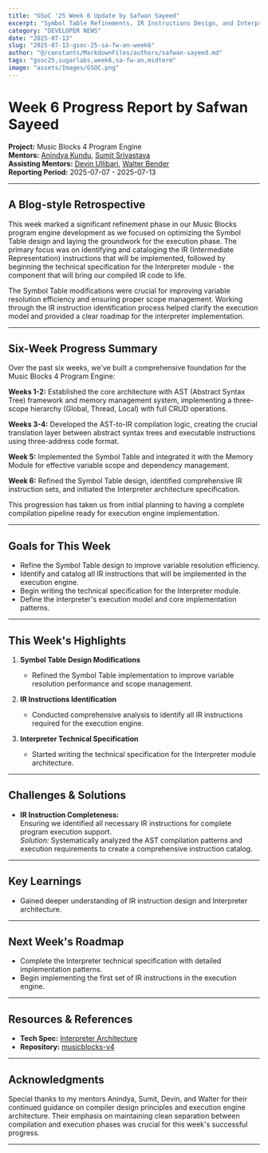 ```yaml
---
title: "GSoC '25 Week 6 Update by Safwan Sayeed"
excerpt: "Symbol Table Refinements, IR Instructions Design, and Interpreter Architecture"
category: "DEVELOPER NEWS"
date: "2025-07-13"
slug: "2025-07-13-gsoc-25-sa-fw-an-week6"
author: "@/constants/MarkdownFiles/authors/safwan-sayeed.md"
tags: "gsoc25,sugarlabs,week6,sa-fw-an,midterm"
image: "assets/Images/GSOC.png"
---
```


<!-- markdownlint-disable -->

# Week 6 Progress Report by Safwan Sayeed

**Project:** Music Blocks 4 Program Engine  
**Mentors:** [Anindya Kundu](https://github.com/meganindya/), [Sumit Srivastava](https://github.com/sum2it)  
**Assisting Mentors:** [Devin Ullibari](https://github.com/pikurasa/), [Walter Bender](https://github.com/walterbender)  
**Reporting Period:** 2025-07-07 - 2025-07-13  

---

## A Blog-style Retrospective

This week marked a significant refinement phase in our Music Blocks program engine development as we focused on optimizing the Symbol Table design and laying the groundwork for the execution phase. The primary focus was on identifying and cataloging the IR (Intermediate Representation) instructions that will be implemented, followed by beginning the technical specification for the Interpreter module - the component that will bring our compiled IR code to life.

The Symbol Table modifications were crucial for improving variable resolution efficiency and ensuring proper scope management. Working through the IR instruction identification process helped clarify the execution model and provided a clear roadmap for the interpreter implementation.

---

## Six-Week Progress Summary

Over the past six weeks, we've built a comprehensive foundation for the Music Blocks 4 Program Engine:

**Weeks 1-2:** Established the core architecture with AST (Abstract Syntax Tree) framework and memory management system, implementing a three-scope hierarchy (Global, Thread, Local) with full CRUD operations.

**Weeks 3-4:** Developed the AST-to-IR compilation logic, creating the crucial translation layer between abstract syntax trees and executable instructions using three-address code format.

**Week 5:** Implemented the Symbol Table and integrated it with the Memory Module for effective variable scope and dependency management.

**Week 6:** Refined the Symbol Table design, identified comprehensive IR instruction sets, and initiated the Interpreter architecture specification.

This progression has taken us from initial planning to having a complete compilation pipeline ready for execution engine implementation.

---

## Goals for This Week

- Refine the Symbol Table design to improve variable resolution efficiency.
- Identify and catalog all IR instructions that will be implemented in the execution engine.
- Begin writing the technical specification for the Interpreter module.
- Define the interpreter's execution model and core implementation patterns.

---

## This Week's Highlights

1. **Symbol Table Design Modifications**  
   - Refined the Symbol Table implementation to improve variable resolution performance and scope management.

2. **IR Instructions Identification**  
   - Conducted comprehensive analysis to identify all IR instructions required for the execution engine.

3. **Interpreter Technical Specification**  
   - Started writing the technical specification for the Interpreter module architecture.

---

## Challenges & Solutions

- **IR Instruction Completeness:**  
  Ensuring we identified all necessary IR instructions for complete program execution support.  
  *Solution:* Systematically analyzed the AST compilation patterns and execution requirements to create a comprehensive instruction catalog.

---

## Key Learnings

- Gained deeper understanding of IR instruction design and Interpreter architecture.

---

## Next Week's Roadmap

- Complete the Interpreter technical specification with detailed implementation patterns.
- Begin implementing the first set of IR instructions in the execution engine.

---

## Resources & References

- **Tech Spec:** [Interpreter Architecture](https://docs.google.com/document/d/1_MCCgl-RqiEQH0UQ4EX-2O6G4iRxgHAY1rZpw3QPXT0/edit?tab=t.vexvgnhpt90v)  
- **Repository:** [musicblocks-v4](https://github.com/sugarlabs/musicblocks-v4)

---

## Acknowledgments

Special thanks to my mentors Anindya, Sumit, Devin, and Walter for their continued guidance on compiler design principles and execution engine architecture. Their emphasis on maintaining clean separation between compilation and execution phases was crucial for this week's successful progress.

---
